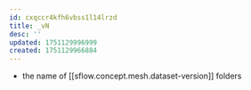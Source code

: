 ```yaml
---
id: cxqccr4kfh6vbss1l14lrzd
title: _vN
desc: ''
updated: 1751129996999
created: 1751129966884
---
```


- the name of [[sflow.concept.mesh.dataset-version]] folders